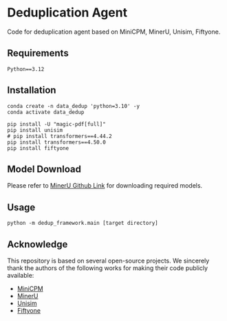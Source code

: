 # Deduplication Agent
Code for deduplication agent based on MiniCPM, MinerU, Unisim, Fiftyone.

## Requirements
```
Python==3.12
```

## Installation
```
conda create -n data_dedup 'python=3.10' -y
conda activate data_dedup

pip install -U "magic-pdf[full]"
pip install unisim
# pip install transformers==4.44.2
pip install transformers==4.50.0
pip install fiftyone
```

## Model Download
Please refer to [MinerU Github Link](https://github.com/opendatalab/MinerU/blob/master/docs/how_to_download_models_en.md) for downloading required models.


## Usage
```
python -m dedup_framework.main [target directory]
```

## Acknowledge
This repository is based on several open-source projects. We sincerely thank the authors of the following works for making their code publicly available:
- [MiniCPM](https://github.com/OpenBMB/MiniCPM-o)
- [MinerU](https://github.com/opendatalab/MinerU)
- [Unisim](https://github.com/google/unisim)
- [Fiftyone](https://github.com/voxel51/fiftyone?tab=readme-ov-file)